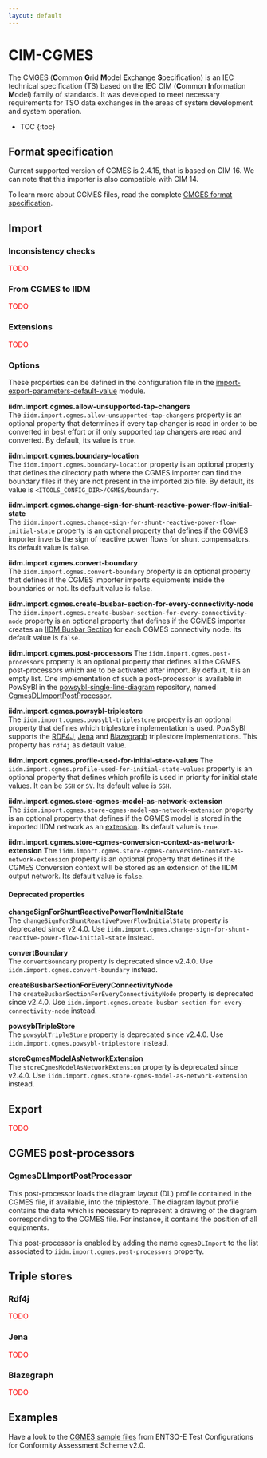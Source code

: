 ```yaml
---
layout: default
---
```


# CIM-CGMES

The CMGES (**C**ommon **G**rid **M**odel **E**xchange **S**pecification) is an IEC technical specification (TS) based on the IEC CIM (**C**ommon **I**nformation **M**odel) family of standards. It was developed to meet necessary requirements for TSO data exchanges in the areas of system development and system operation.

* TOC
{:toc}

## Format specification
Current supported version of CGMES is 2.4.15, that is based on CIM 16. We can note that this importer is also compatible with CIM 14.

To learn more about CGMES files, read the complete [CMGES format specification](https://www.entsoe.eu/digital/common-information-model/#common-grid-model-exchange-specification-cgmes).

## Import

### Inconsistency checks
<span style="color: red">TODO</span>

### From CGMES to IIDM
<span style="color: red">TODO</span>

### Extensions
<span style="color: red">TODO</span>

### Options

These properties can be defined in the configuration file in the [import-export-parameters-default-value](../../user/configuration/import-export-parameters-default-value.md) module.

**iidm.import.cgmes.allow-unsupported-tap-changers**  
The `iidm.import.cgmes.allow-unsupported-tap-changers` property is an optional property that determines if every tap changer is read in order to be converted in best effort or if only supported tap changers are read and converted. By default, its value is `true`.

**iidm.import.cgmes.boundary-location**  
The `iidm.import.cgmes.boundary-location` property is an optional property that defines the directory path where the CGMES importer can find the boundary files if they are not present in the imported zip file. By default, its value is `<ITOOLS_CONFIG_DIR>/CGMES/boundary`.

**iidm.import.cgmes.change-sign-for-shunt-reactive-power-flow-initial-state**  
The `iidm.import.cgmes.change-sign-for-shunt-reactive-power-flow-initial-state` property is an optional property
that defines if the CGMES importer inverts the sign of reactive power flows for shunt compensators. Its default value is `false`.

**iidm.import.cgmes.convert-boundary**  
The `iidm.import.cgmes.convert-boundary` property is an optional property that defines if the CGMES importer imports equipments inside the boundaries or not. Its default value is `false`.

**iidm.import.cgmes.create-busbar-section-for-every-connectivity-node**  
The `iidm.import.cgmes.create-busbar-section-for-every-connectivity-node` property is an optional property that defines if the CGMES importer creates an [IIDM Busbar Section](../model/index.md#busbar-section) for each CGMES connectivity node. Its default value is `false`.

**iidm.import.cgmes.post-processors**
The `iidm.import.cgmes.post-processors` property is an optional property that defines all the CGMES post-processors which are to be activated after import.
By default, it is an empty list.
One implementation of such a post-processor is available in PowSyBl in the [powsybl-single-line-diagram](../../developer/repositories/powsybl-single-line-diagram.md) repository, named [CgmesDLImportPostProcessor](#CgmesDLImportPostProcessor).

**iidm.import.cgmes.powsybl-triplestore**  
The `iidm.import.cgmes.powsybl-triplestore` property is an optional property that defines which triplestore implementation is used. PowSyBl supports the [RDF4J](#rdf4j), [Jena](#jena) and [Blazegraph](#blazegraph) triplestore implementations. This property has `rdf4j` as default value.

**iidm.import.cgmes.profile-used-for-initial-state-values**
The `iidm.import.cgmes.profile-used-for-initial-state-values` property is an optional property that defines which profile is used in priority for initial state values. It can be `SSH` or `SV`. Its default value is `SSH`.

**iidm.import.cgmes.store-cgmes-model-as-network-extension**  
The `iidm.import.cgmes.store-cgmes-model-as-network-extension` property is an optional property that defines if the CGMES model is stored in the imported IIDM network as an [extension](). Its default value is `true`.

**iidm.import.cgmes.store-cgmes-conversion-context-as-network-extension**
The `iidm.import.cgmes.store-cgmes-conversion-context-as-network-extension` property is an optional property that defines if the CGMES Conversion context will be stored as an extension of the IIDM output network. Its default value is `false`.

#### Deprecated properties

**changeSignForShuntReactivePowerFlowInitialState**  
The `changeSignForShuntReactivePowerFlowInitialState` property is deprecated since v2.4.0. Use `iidm.import.cgmes.change-sign-for-shunt-reactive-power-flow-initial-state` instead.

**convertBoundary**  
The `convertBoundary` property is deprecated since v2.4.0. Use `iidm.import.cgmes.convert-boundary` instead.

**createBusbarSectionForEveryConnectivityNode**  
The `createBusbarSectionForEveryConnectivityNode` property is deprecated since v2.4.0. Use `iidm.import.cgmes.create-busbar-section-for-every-connectivity-node` instead.

**powsyblTripleStore**  
The `powsyblTripleStore` property is deprecated since v2.4.0. Use `iidm.import.cgmes.powsybl-triplestore` instead.

**storeCgmesModelAsNetworkExtension**  
The `storeCgmesModelAsNetworkExtension` property is deprecated since v2.4.0. Use `iidm.import.cgmes.store-cgmes-model-as-network-extension` instead.

## Export
<span style="color: red">TODO</span>

## CGMES post-processors

### CgmesDLImportPostProcessor
This post-processor loads the diagram layout (DL) profile contained in the CGMES file, if available, into the triplestore.
The diagram layout profile contains the data which is necessary to represent a drawing of the diagram corresponding to the CGMES file.
For instance, it contains the position of all equipments.
 
This post-processor is enabled by adding the name `cgmesDLImport` to the list associated to `iidm.import.cgmes.post-processors` property.


## Triple stores

### Rdf4j
<span style="color: red">TODO</span>

### Jena
<span style="color: red">TODO</span>

### Blazegraph
<span style="color: red">TODO</span>

## Examples
Have a look to the [CGMES sample files](https://docstore.entsoe.eu/Documents/CIM_documents/Grid_Model_CIM/TestConfigurations_packageCASv2.0.zip)
from ENTSO-E Test Configurations for Conformity Assessment Scheme v2.0.
